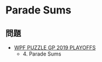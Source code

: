 # Parade Sums

## 問題
- [WPF PUZZLE GP 2019 PLAYOFFS](../questions/wpfpgp2019_po.md)
	- 4\. Parade Sums
